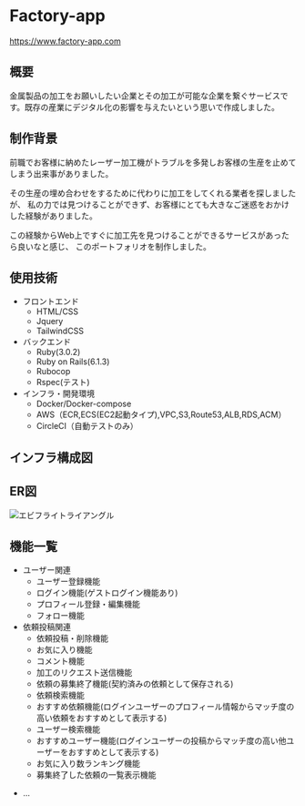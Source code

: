 # Factory-app
https://www.factory-app.com
## 概要
金属製品の加工をお願いしたい企業とその加工が可能な企業を繋ぐサービスです。既存の産業にデジタル化の影響を与えたいという思いで作成しました。
## 制作背景
前職でお客様に納めたレーザー加工機がトラブルを多発しお客様の生産を止めてしまう出来事がありました。

その生産の埋め合わせをするために代わりに加工をしてくれる業者を探しましたが、
私の力では見つけることができず、お客様にとても大きなご迷惑をおかけした経験がありました。

この経験からWeb上ですぐに加工先を見つけることができるサービスがあったら良いなと感じ、
このポートフォリオを制作しました。
## 使用技術
- フロントエンド
  - HTML/CSS
  - Jquery
  - TailwindCSS
- バックエンド
  - Ruby(3.0.2)
  - Ruby on Rails(6.1.3)
  - Rubocop
  - Rspec(テスト)
- インフラ・開発環境
  - Docker/Docker-compose
  - AWS（ECR,ECS(EC2起動タイプ),VPC,S3,Route53,ALB,RDS,ACM）
  - CircleCI（自動テストのみ）
## インフラ構成図

## ER図
![エビフライトライアングル](https://d.kuku.lu/d4d3c6488 "サンプル")
## 機能一覧
- ユーザー関連
  - ユーザー登録機能
  - ログイン機能(ゲストログイン機能あり)
  - プロフィール登録・編集機能
  - フォロー機能
- 依頼投稿関連
  - 依頼投稿・削除機能
  - お気に入り機能
  - コメント機能
  - 加工のリクエスト送信機能
  - 依頼の募集終了機能(契約済みの依頼として保存される)
  - 依頼検索機能
  - おすすめ依頼機能(ログインユーザーのプロフィール情報からマッチ度の高い依頼をおすすめとして表示する)
  - ユーザー検索機能
  - おすすめユーザー機能(ログインユーザーの投稿からマッチ度の高い他ユーザーをおすすめとして表示する)
  - お気に入り数ランキング機能
  - 募集終了した依頼の一覧表示機能

* ...
